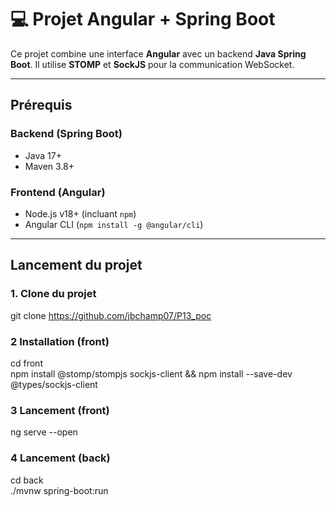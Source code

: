# 💻 Projet Angular + Spring Boot

Ce projet combine une interface **Angular** avec un backend **Java Spring Boot**. Il utilise **STOMP** et **SockJS** pour la communication WebSocket.

---

## Prérequis

### Backend (Spring Boot)
- Java 17+
- Maven 3.8+

### Frontend (Angular)
- Node.js v18+ (incluant `npm`)
- Angular CLI (`npm install -g @angular/cli`)

---

## Lancement du projet

### 1. Clone du projet

git clone https://github.com/jbchamp07/P13_poc

### 2 Installation (front)
cd front  
npm install @stomp/stompjs sockjs-client && npm install --save-dev @types/sockjs-client
### 3 Lancement (front)
ng serve --open
### 4 Lancement (back)
cd back  
./mvnw spring-boot:run